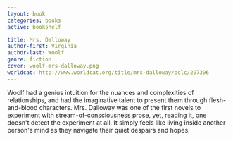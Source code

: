 ```yaml
---
layout: book
categories: books
active: bookshelf

title: Mrs. Dalloway
author-first: Virginia
author-last: Woolf
genre: fiction
cover: woolf-mrs-dalloway.png
worldcat: http://www.worldcat.org/title/mrs-dalloway/oclc/297396
---
```


Woolf had a genius intuition for the nuances and complexities of relationships, and had the imaginative talent to present them through flesh-and-blood characters. Mrs. Dalloway was one of the first novels to experiment with stream-of-consciousness prose, yet, reading it, one doesn't detect the experiment at all. It simply feels like living inside another person's mind as they navigate their quiet despairs and hopes.